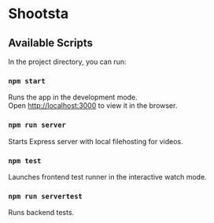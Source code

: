 # Shootsta

## Available Scripts

In the project directory, you can run:

### `npm start`

Runs the app in the development mode.<br />
Open [http://localhost:3000](http://localhost:3000) to view it in the browser.

### `npm run server`

Starts Express server with local filehosting for videos.

### `npm test`

Launches frontend test runner in the interactive watch mode.

### `npm run servertest`

Runs backend tests.
